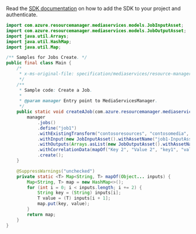 Read the [SDK documentation](https://github.com/Azure/azure-sdk-for-java/blob/azure-resourcemanager-mediaservices_1.1.0-beta.3/sdk/mediaservices/azure-resourcemanager-mediaservices/README.md) on how to add the SDK to your project and authenticate.

```java
import com.azure.resourcemanager.mediaservices.models.JobInputAsset;
import com.azure.resourcemanager.mediaservices.models.JobOutputAsset;
import java.util.Arrays;
import java.util.HashMap;
import java.util.Map;

/** Samples for Jobs Create. */
public final class Main {
    /*
     * x-ms-original-file: specification/mediaservices/resource-manager/Microsoft.Media/stable/2021-11-01/examples/jobs-create.json
     */
    /**
     * Sample code: Create a Job.
     *
     * @param manager Entry point to MediaServicesManager.
     */
    public static void createAJob(com.azure.resourcemanager.mediaservices.MediaServicesManager manager) {
        manager
            .jobs()
            .define("job1")
            .withExistingTransform("contosoresources", "contosomedia", "exampleTransform")
            .withInput(new JobInputAsset().withAssetName("job1-InputAsset"))
            .withOutputs(Arrays.asList(new JobOutputAsset().withAssetName("job1-OutputAsset")))
            .withCorrelationData(mapOf("Key 2", "Value 2", "key1", "value1"))
            .create();
    }

    @SuppressWarnings("unchecked")
    private static <T> Map<String, T> mapOf(Object... inputs) {
        Map<String, T> map = new HashMap<>();
        for (int i = 0; i < inputs.length; i += 2) {
            String key = (String) inputs[i];
            T value = (T) inputs[i + 1];
            map.put(key, value);
        }
        return map;
    }
}
```
